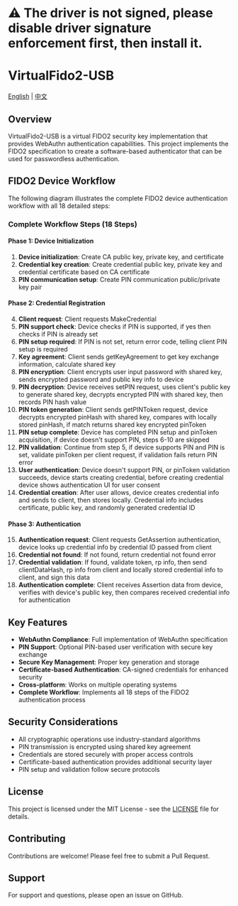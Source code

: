 # ⚠️ The driver is not signed, please disable driver signature enforcement first, then install it.

# VirtualFido2-USB

[English](README.md) | [中文](README.zh-CN.md)

## Overview

VirtualFido2-USB is a virtual FIDO2 security key implementation that provides WebAuthn authentication capabilities. This project implements the FIDO2 specification to create a software-based authenticator that can be used for passwordless authentication.

## FIDO2 Device Workflow

The following diagram illustrates the complete FIDO2 device authentication workflow with all 18 detailed steps:

### Complete Workflow Steps (18 Steps)

#### Phase 1: Device Initialization
1. **Device initialization**: Create CA public key, private key, and certificate
2. **Credential key creation**: Create credential public key, private key and credential certificate based on CA certificate
3. **PIN communication setup**: Create PIN communication public/private key pair

#### Phase 2: Credential Registration
4. **Client request**: Client requests MakeCredential
5. **PIN support check**: Device checks if PIN is supported, if yes then checks if PIN is already set
6. **PIN setup required**: If PIN is not set, return error code, telling client PIN setup is required
7. **Key agreement**: Client sends getKeyAgreement to get key exchange information, calculate shared key
8. **PIN encryption**: Client encrypts user input password with shared key, sends encrypted password and public key info to device
9. **PIN decryption**: Device receives setPIN request, uses client's public key to generate shared key, decrypts encrypted PIN with shared key, then records PIN hash value
10. **PIN token generation**: Client sends getPINToken request, device decrypts encrypted pinHash with shared key, compares with locally stored pinHash, if match returns shared key encrypted pinToken
11. **PIN setup complete**: Device has completed PIN setup and pinToken acquisition, if device doesn't support PIN, steps 6-10 are skipped
12. **PIN validation**: Continue from step 5, if device supports PIN and PIN is set, validate pinToken per client request, if validation fails return PIN error
13. **User authentication**: Device doesn't support PIN, or pinToken validation succeeds, device starts creating credential, before creating credential device shows authentication UI for user consent
14. **Credential creation**: After user allows, device creates credential info and sends to client, then stores locally. Credential info includes certificate, public key, and randomly generated credential ID

#### Phase 3: Authentication
15. **Authentication request**: Client requests GetAssertion authentication, device looks up credential info by credential ID passed from client
16. **Credential not found**: If not found, return credential not found error
17. **Credential validation**: If found, validate token, rp info, then send clientDataHash, rp info from client and locally stored credential info to client, and sign this data
18. **Authentication complete**: Client receives Assertion data from device, verifies with device's public key, then compares received credential info for authentication

## Key Features

- **WebAuthn Compliance**: Full implementation of WebAuthn specification
- **PIN Support**: Optional PIN-based user verification with secure key exchange
- **Secure Key Management**: Proper key generation and storage
- **Certificate-based Authentication**: CA-signed credentials for enhanced security
- **Cross-platform**: Works on multiple operating systems
- **Complete Workflow**: Implements all 18 steps of the FIDO2 authentication process

## Security Considerations

- All cryptographic operations use industry-standard algorithms
- PIN transmission is encrypted using shared key agreement
- Credentials are stored securely with proper access controls
- Certificate-based authentication provides additional security layer
- PIN setup and validation follow secure protocols

## License

This project is licensed under the MIT License - see the [LICENSE](LICENSE) file for details.

## Contributing

Contributions are welcome! Please feel free to submit a Pull Request.

## Support

For support and questions, please open an issue on GitHub.
